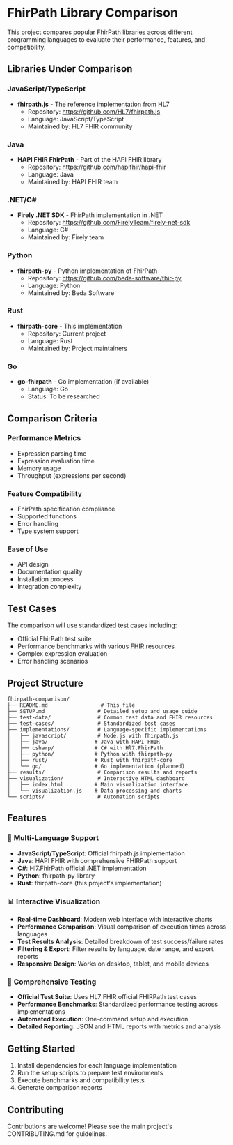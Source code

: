 # FhirPath Library Comparison

This project compares popular FhirPath libraries across different programming languages to evaluate their performance, features, and compatibility.

## Libraries Under Comparison

### JavaScript/TypeScript
- **fhirpath.js** - The reference implementation from HL7
  - Repository: https://github.com/HL7/fhirpath.js
  - Language: JavaScript/TypeScript
  - Maintained by: HL7 FHIR community

### Java
- **HAPI FHIR FhirPath** - Part of the HAPI FHIR library
  - Repository: https://github.com/hapifhir/hapi-fhir
  - Language: Java
  - Maintained by: HAPI FHIR team

### .NET/C#
- **Firely .NET SDK** - FhirPath implementation in .NET
  - Repository: https://github.com/FirelyTeam/firely-net-sdk
  - Language: C#
  - Maintained by: Firely team

### Python
- **fhirpath-py** - Python implementation of FhirPath
  - Repository: https://github.com/beda-software/fhir-py
  - Language: Python
  - Maintained by: Beda Software

### Rust
- **fhirpath-core** - This implementation
  - Repository: Current project
  - Language: Rust
  - Maintained by: Project maintainers

### Go
- **go-fhirpath** - Go implementation (if available)
  - Language: Go
  - Status: To be researched

## Comparison Criteria

### Performance Metrics
- Expression parsing time
- Expression evaluation time
- Memory usage
- Throughput (expressions per second)

### Feature Compatibility
- FhirPath specification compliance
- Supported functions
- Error handling
- Type system support

### Ease of Use
- API design
- Documentation quality
- Installation process
- Integration complexity

## Test Cases

The comparison will use standardized test cases including:
- Official FhirPath test suite
- Performance benchmarks with various FHIR resources
- Complex expression evaluation
- Error handling scenarios

## Project Structure

```
fhirpath-comparison/
├── README.md                 # This file
├── SETUP.md                 # Detailed setup and usage guide
├── test-data/               # Common test data and FHIR resources
├── test-cases/              # Standardized test cases
├── implementations/         # Language-specific implementations
│   ├── javascript/          # Node.js with fhirpath.js
│   ├── java/               # Java with HAPI FHIR
│   ├── csharp/             # C# with Hl7.FhirPath
│   ├── python/             # Python with fhirpath-py
│   ├── rust/               # Rust with fhirpath-core
│   └── go/                 # Go implementation (planned)
├── results/                 # Comparison results and reports
├── visualization/           # Interactive HTML dashboard
│   ├── index.html          # Main visualization interface
│   └── visualization.js    # Data processing and charts
└── scripts/                 # Automation scripts
```

## Features

### 🚀 **Multi-Language Support**
- **JavaScript/TypeScript**: Official fhirpath.js implementation
- **Java**: HAPI FHIR with comprehensive FHIRPath support
- **C#**: Hl7.FhirPath official .NET implementation
- **Python**: fhirpath-py library
- **Rust**: fhirpath-core (this project's implementation)

### 📊 **Interactive Visualization**
- **Real-time Dashboard**: Modern web interface with interactive charts
- **Performance Comparison**: Visual comparison of execution times across languages
- **Test Results Analysis**: Detailed breakdown of test success/failure rates
- **Filtering & Export**: Filter results by language, date range, and export reports
- **Responsive Design**: Works on desktop, tablet, and mobile devices

### 🧪 **Comprehensive Testing**
- **Official Test Suite**: Uses HL7 FHIR official FHIRPath test cases
- **Performance Benchmarks**: Standardized performance testing across implementations
- **Automated Execution**: One-command setup and execution
- **Detailed Reporting**: JSON and HTML reports with metrics and analysis

## Getting Started

1. Install dependencies for each language implementation
2. Run the setup scripts to prepare test environments
3. Execute benchmarks and compatibility tests
4. Generate comparison reports

## Contributing

Contributions are welcome! Please see the main project's CONTRIBUTING.md for guidelines.
